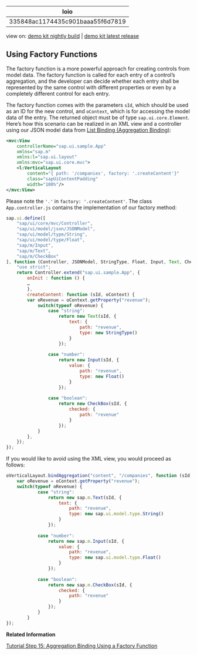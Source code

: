 <!-- loio335848ac1174435c901baaa55f6d7819 -->

| loio |
| -----|
| 335848ac1174435c901baaa55f6d7819 |

<div id="loio">

view on: [demo kit nightly build](https://sdk.openui5.org/nightly/#/topic/335848ac1174435c901baaa55f6d7819) | [demo kit latest release](https://sdk.openui5.org/topic/335848ac1174435c901baaa55f6d7819)</div>

## Using Factory Functions

The factory function is a more powerful approach for creating controls from model data. The factory function is called for each entry of a control’s aggregation, and the developer can decide whether each entry shall be represented by the same control with different properties or even by a completely different control for each entry.

The factory function comes with the parameters `sId`, which should be used as an ID for the new control, and `oContext`, which is for accessing the model data of the entry. The returned object must be of type `sap.ui.core.Element`. Here’s how this scenario can be realized in an XML view and a controller using our JSON model data from [List Binding \(Aggregation Binding\)](List_Binding_Aggregation_Binding_91f0577.md):

```xml
<mvc:View
	controllerName="sap.ui.sample.App"
	xmlns="sap.m"
	xmlns:l="sap.ui.layout"
	xmlns:mvc="sap.ui.core.mvc">
	<l:VerticalLayout
		content="{ path: '/companies', factory: '.createContent'}"
		class="sapUiContentPadding"
		width="100%"/>
</mvc:View>
```

Please note the `'.'` in `factory: '.createContent'`. The class `App.controller.js` contains the implementation of our factory method:

```js
sap.ui.define([
	"sap/ui/core/mvc/Controller",
	"sap/ui/model/json/JSONModel",
	"sap/ui/model/type/String",
	"sap/ui/model/type/Float",
	"sap/m/Input",
	"sap/m/Text",
	"sap/m/CheckBox"
], function (Controller, JSONModel, StringType, Float, Input, Text, CheckBox ) {
	"use strict";
	return Controller.extend("sap.ui.sample.App", {
		onInit : function () {
		…
		},
		createContent: function (sId, oContext) {
		var oRevenue = oContext.getProperty("revenue");
			switch(typeof oRevenue) {
				case "string":
					return new Text(sId, {
						text: {
							path: "revenue",
							type: new StringType()
						}
					});
  
				case "number":
					return new Input(sId, {
						value: {
							path: "revenue",
							type: new Float()
						}
					});
				
				case "boolean":
					return new CheckBox(sId, {
						checked: {
							path: "revenue"
						}
					});
			}
		},
	});
});
```

If you would like to avoid using the XML view, you would proceed as follows:

```js
oVerticalLayout.bindAggregation("content", "/companies", function (sId, oContext) {
	var oRevenue = oContext.getProperty("revenue");
	switch(typeof oRevenue) {
			case "string":
				return new sap.m.Text(sId, {
					text: {
						path: "revenue",
						type: new sap.ui.model.type.String()
					}
				});
  
			case "number":
				return new sap.m.Input(sId, {
					value: {
						path: "revenue",
						type: new sap.ui.model.type.Float()
					}
				});
				
			case "boolean":
				return new sap.m.CheckBox(sId, {
					checked: {
						path: "revenue"
					}
				});
			}
		}
});
```

**Related Information**  


[Tutorial Step 15: Aggregation Binding Using a Factory Function](Step_15_Aggregation_Binding_Using_a_Factory_Function_284a036.md "Instead of hard-coding a single template control, we use a factory function to generate different controls based on the data received at runtime. This approach is much more flexible and allows complex or heterogeneous data to be displayed.")

